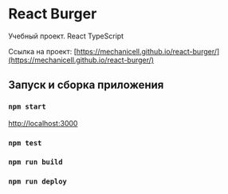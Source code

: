 # React Burger

Учебный проект. React TypeScript


Ссылка на проект: [https://mechanicell.github.io/react-burger/](https://mechanicell.github.io/react-burger/)


## Запуск и сборка приложения

### `npm start`

[http://localhost:3000](http://localhost:3000) 

### `npm test`

### `npm run build`

### `npm run deploy`


